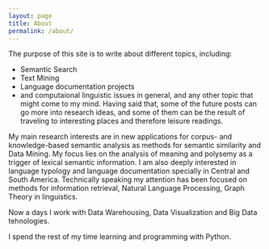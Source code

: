 ```yaml
---
layout: page
title: About
permalink: /about/
---
```


The purpose of this site is to write about different topics, including:
* Semantic Search
* Text Mining
* Language documentation projects
* and computaional linguistic issues in general, and any other topic that might come to my mind. Having said that, some of the future posts can go more into research ideas, and some of them can be the result of traveling to interesting places and therefore leisure readings.

My main research interests are in new applications for corpus- and knowledge-based semantic analysis as methods for semantic similarity and Data Mining. My focus lies on the analysis of meaning and polysemy as a trigger of lexical semantic information. I am also deeply interested in language typology and language documentation specially in Central and South America. Technically speaking my attention has been focused on methods for information retrieval, Natural Language Processing, Graph Theory in linguistics. 

Now a days I work with Data Warehousing, Data Visualization and Big Data tehnologies. 

I spend the rest of my time learning and programming with Python.
